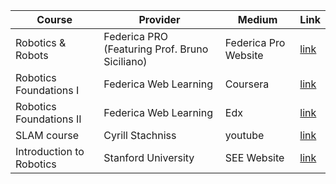 | Course | Provider  | Medium | Link |
|---------|--------|-----------------|-----------------|
|Robotics & Robots | Federica PRO (Featuring Prof. Bruno Siciliano) |Federica Pro Website|[link](https://www.federica.eu/federica-pro/robotics-and-robots/?utm_source=chatgpt.com)|
|Robotics Foundations I | Federica Web Learning |Coursera|[link](https://www.coursera.org/learn/robotics-foundations-robot-modelling)|
|Robotics Foundations II | Federica Web Learning |Edx|[link](https://www.edx.org/learn/robotics/universita-degli-studi-di-napoli-federico-ii-robotics-foundation-ii-robot-control)|
|SLAM course|Cyrill Stachniss|youtube|[link](https://www.youtube.com/playlist?app=desktop&list=PLgnQpQtFTOGQrZ4O5QzbIHgl3b1JHimN_)|
|Introduction to Robotics|Stanford University|SEE Website|[link](https://see.stanford.edu/Course/CS223A)|